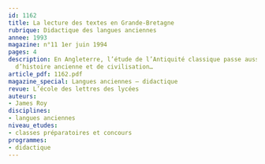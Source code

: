 ```yaml
---
id: 1162
title: La lecture des textes en Grande-Bretagne
rubrique: Didactique des langues anciennes
annee: 1993
magazine: n°11 1er juin 1994
pages: 4
description: En Angleterre, l’étude de l’Antiquité classique passe aussi par des cours
  d’histoire ancienne et de civilisation…
article_pdf: 1162.pdf
magazine_special: Langues anciennes – didactique
revue: L’école des lettres des lycées
auteurs:
- James Roy
disciplines:
- langues anciennes
niveau_etudes:
- classes préparatoires et concours
programmes:
- didactique
---
```

